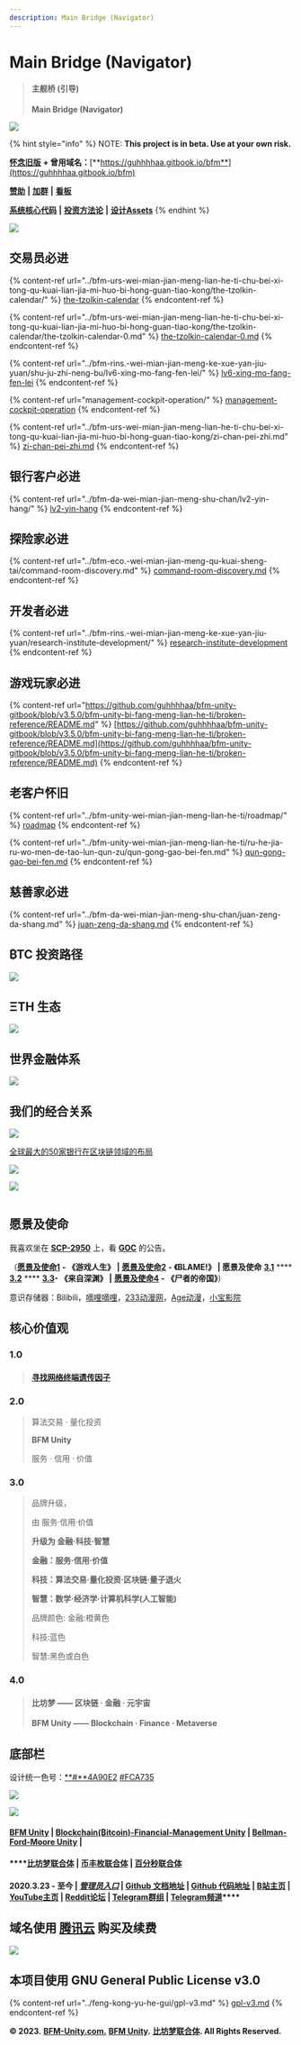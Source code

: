 ```yaml
---
description: Main Bridge (Navigator)
---
```


# Main Bridge (Navigator)

> #### 主舰桥 (引导)
>
> **Main Bridge (Navigator)**

![](../.gitbook/assets/OK6W\_koKDTOqqqLDbIoPAnX28uhvA7L7rCRXv1CKxGU.jpeg)

{% hint style="info" %}
NOTE: **This project is in beta. Use at your own risk.**

[**怀念旧版**](https://guhhhhaa.gitbook.io/bfm-unity-doc-v1/) **+ 曾用域名：**[**https://guhhhhaa.gitbook.io/bfm**](https://guhhhhaa.gitbook.io/bfm)

[**赞助**](https://www.bfm-unity.com/bfm-da-bi-fang-meng-shu-chan/juan-zeng-da-shang) **|** [**加群**](https://www.bfm-unity.com/bfm-unity-bi-fang-meng-lian-he-ti/ru-he-jia-ru-wo-men-de-tao-lun-qun-zu) **|** [**看板**](https://trello.com/b/z4aDgNAL/todolist)

[**系统核心代码**](https://www.bfm-unity.com/bfm-dins.-bi-fang-meng-gong-cheng-she-ji-yuan/ruan-jian-bfm-on-python) **|** [**投资方法论**](https://guhhhhaa.gitbook.io/joinquant/jin-rong-li-lun-zong-jie) **|** [**设计Assets**](https://share.weiyun.com/l21pilUf)
{% endhint %}

![](<../.gitbook/assets/BFM Unity 2.0.png>)

## 交易员必进

{% content-ref url="../bfm-urs-wei-mian-jian-meng-lian-he-ti-chu-bei-xi-tong-qu-kuai-lian-jia-mi-huo-bi-hong-guan-tiao-kong/the-tzolkin-calendar/" %}
[the-tzolkin-calendar](../bfm-urs-wei-mian-jian-meng-lian-he-ti-chu-bei-xi-tong-qu-kuai-lian-jia-mi-huo-bi-hong-guan-tiao-kong/the-tzolkin-calendar/)
{% endcontent-ref %}

{% content-ref url="../bfm-urs-wei-mian-jian-meng-lian-he-ti-chu-bei-xi-tong-qu-kuai-lian-jia-mi-huo-bi-hong-guan-tiao-kong/the-tzolkin-calendar/the-tzolkin-calendar-0.md" %}
[the-tzolkin-calendar-0.md](../bfm-urs-wei-mian-jian-meng-lian-he-ti-chu-bei-xi-tong-qu-kuai-lian-jia-mi-huo-bi-hong-guan-tiao-kong/the-tzolkin-calendar/the-tzolkin-calendar-0.md)
{% endcontent-ref %}

{% content-ref url="../bfm-rins.-wei-mian-jian-meng-ke-xue-yan-jiu-yuan/shu-ju-zhi-neng-bu/lv6-xing-mo-fang-fen-lei/" %}
[lv6-xing-mo-fang-fen-lei](../bfm-rins.-wei-mian-jian-meng-ke-xue-yan-jiu-yuan/shu-ju-zhi-neng-bu/lv6-xing-mo-fang-fen-lei/)
{% endcontent-ref %}

{% content-ref url="management-cockpit-operation/" %}
[management-cockpit-operation](management-cockpit-operation/)
{% endcontent-ref %}

{% content-ref url="../bfm-urs-wei-mian-jian-meng-lian-he-ti-chu-bei-xi-tong-qu-kuai-lian-jia-mi-huo-bi-hong-guan-tiao-kong/zi-chan-pei-zhi.md" %}
[zi-chan-pei-zhi.md](../bfm-urs-wei-mian-jian-meng-lian-he-ti-chu-bei-xi-tong-qu-kuai-lian-jia-mi-huo-bi-hong-guan-tiao-kong/zi-chan-pei-zhi.md)
{% endcontent-ref %}

## 银行客户必进

{% content-ref url="../bfm-da-wei-mian-jian-meng-shu-chan/lv2-yin-hang/" %}
[lv2-yin-hang](../bfm-da-wei-mian-jian-meng-shu-chan/lv2-yin-hang/)
{% endcontent-ref %}

## 探险家必进

{% content-ref url="../bfm-eco.-wei-mian-jian-meng-qu-kuai-sheng-tai/command-room-discovery.md" %}
[command-room-discovery.md](../bfm-eco.-wei-mian-jian-meng-qu-kuai-sheng-tai/command-room-discovery.md)
{% endcontent-ref %}

## 开发者必进

{% content-ref url="../bfm-rins.-wei-mian-jian-meng-ke-xue-yan-jiu-yuan/research-institute-development/" %}
[research-institute-development](../bfm-rins.-wei-mian-jian-meng-ke-xue-yan-jiu-yuan/research-institute-development/)
{% endcontent-ref %}

## 游戏玩家必进

{% content-ref url="https://github.com/guhhhhaa/bfm-unity-gitbook/blob/v3.5.0/bfm-unity-bi-fang-meng-lian-he-ti/broken-reference/README.md" %}
[https://github.com/guhhhhaa/bfm-unity-gitbook/blob/v3.5.0/bfm-unity-bi-fang-meng-lian-he-ti/broken-reference/README.md](https://github.com/guhhhhaa/bfm-unity-gitbook/blob/v3.5.0/bfm-unity-bi-fang-meng-lian-he-ti/broken-reference/README.md)
{% endcontent-ref %}

## 老客户怀旧

{% content-ref url="../bfm-unity-wei-mian-jian-meng-lian-he-ti/roadmap/" %}
[roadmap](../bfm-unity-wei-mian-jian-meng-lian-he-ti/roadmap/)
{% endcontent-ref %}

{% content-ref url="../bfm-unity-wei-mian-jian-meng-lian-he-ti/ru-he-jia-ru-wo-men-de-tao-lun-qun-zu/qun-gong-gao-bei-fen.md" %}
[qun-gong-gao-bei-fen.md](../bfm-unity-wei-mian-jian-meng-lian-he-ti/ru-he-jia-ru-wo-men-de-tao-lun-qun-zu/qun-gong-gao-bei-fen.md)
{% endcontent-ref %}

## 慈善家必进

{% content-ref url="../bfm-da-wei-mian-jian-meng-shu-chan/juan-zeng-da-shang.md" %}
[juan-zeng-da-shang.md](../bfm-da-wei-mian-jian-meng-shu-chan/juan-zeng-da-shang.md)
{% endcontent-ref %}

## ₿TC 投资路径 <a href="#tc-tou-zi-lu-jing" id="tc-tou-zi-lu-jing"></a>

![](../.gitbook/assets/DeFi\_3.png)

## **ΞTH** 生态 <a href="#th-sheng-tai" id="th-sheng-tai"></a>

![](../.gitbook/assets/EF558F261BCE694919B0240C57CF96E8.jpg)

## 世界金融体系 <a href="#shi-jie-jin-rong-ti-xi" id="shi-jie-jin-rong-ti-xi"></a>

![](https://gblobscdn.gitbook.com/assets%2F-M39hAhDwZfzJY4Aou3y%2F-MS\_tTSvZKlvXeOtD3RP%2F-MS\_x7kDam1NfXrnkUMP%2F%E5%B1%8F%E5%B9%95%E5%BF%AB%E7%85%A7%202021-02-03%20%E4%B8%8A%E5%8D%8811.33.58.png?alt=media\&token=ff3b182b-101b-4f9a-b9b7-fa0e7b45233e)

## 我们的经合关系 <a href="#zhan-lve-he-zuo-huo-ban" id="zhan-lve-he-zuo-huo-ban"></a>

![](<../.gitbook/assets/BFM Unity 战略合作伙伴.png>)

[全球最大的50家银行在区块链领域的布局](https://cloud.tencent.com/developer/article/1356837)

![](<../.gitbook/assets/BFM Unity B级友商.png>)

![](<../.gitbook/assets/BFM Unity C级别友商.png>)

<figure><img src="../.gitbook/assets/BFM Unity D级别友商.png" alt=""><figcaption></figcaption></figure>

## 愿景及使命 <a href="#yuan-jing-ji-shi-ming" id="yuan-jing-ji-shi-ming"></a>

我喜欢坐在 [**SCP-2950**](http://scp-wiki-cn.wikidot.com/scp-2950) 上，看 [**GOC**](http://scp-wiki-cn.wikidot.com/goc-hub-page) 的公告。

（[**愿景及使命1**](https://xiaoheimi.net/index.php/vod/play/id/36392/sid/1/nid/1.html) **- 《游戏人生》 |** [**愿景及使命2**](https://xiaoheimi.net/index.php/vod/play/id/12405/sid/1/nid/1.html) **- 《BLAME!》 | 愿景及使命** [**3.1**](https://xiaoheimi.net/index.php/vod/detail/id/36637.html) \*\*\*\* [**3.2**](https://xiaoheimi.net/index.php/vod/detail/id/12152.html) \*\*\*\* [**3.3**](https://xiaoheimi.net/index.php/vod/detail/id/41193.html)**- 《来自深渊》 |** [**愿景及使命4**](https://www.bilibili.com/bangumi/play/ss4098/) **- 《尸者的帝国》**）

意识存储器：Bilibili，[嘀哩嘀哩](https://dilidili.online/)，[233动漫网](https://www.dm233.me/)，[Age动漫](https://www.agefans.cc/)，[小宝影院](https://xiaoheimi.net/)

## ‌核心价值观

### 1.0

> #### [寻找网络终端遗传因子](https://www.dilidili3.com/play/7107-1-1/)

### 2.0

> 算法交易 · 量化投资
>
> **BFM Unity**
>
> 服务 · 信用 · 价值

### 3.0

> 品牌升级，
>
> 由 服务·信用·价值
>
> **升级为 金融·科技·智慧**
>
> **金融：服务·信用·价值**
>
> **科技：算法交易·量化投资·区块链·量子退火**
>
> **智慧：数学·经济学·计算机科学(人工智能)**
>
> 品牌颜色: 金融:橙黄色
>
> 科技:蓝色
>
> 智慧:黑色或白色

### 4.0

> #### **比坊梦 —— 区块链 · 金融 · 元宇宙**
>
> **BF​M Unity —— Blockchain · Finance · Metaverse**

## 底部栏‌ <a href="#di-bu-lan" id="di-bu-lan"></a>

设计统一色号：[\*\*#\*\*4A90E2](https://www.color-hex.com/color/4a90e2) [#FCA735](https://www.color-hex.com/color/fca735)

![](../.gitbook/assets/编组.png)

![](../.gitbook/assets/比坊梦新LOGO3.png)

#### ​[BFM Unity](https://www.bfm-unity.com/) | [Blockchain(₿itcoin)-Financial-Management Unity](https://www.bfm-unity.com/) | [Bellman-Ford-Moore Unity](https://www.bfm-unity.com/) | <a href="#fm-unity-itcoinfinancemanagement-unity-bellmanfordmoore-unity-bfm-lian-ti-2020-3-23-zhi-jin-guan-li" id="fm-unity-itcoinfinancemanagement-unity-bellmanfordmoore-unity-bfm-lian-ti-2020-3-23-zhi-jin-guan-li"></a>

#### \*\*\*\*[**比坊梦联合体**](https://www.bfm-unity.com/) **|** [**币丰枚联合体**](https://www.bfm-unity.com/) **|** [**百分秒联合体**](https://www.bfm-unity.com/) <a href="#fm-unity-itcoinfinancemanagement-unity-bellmanfordmoore-unity-bfm-lian-ti-2020-3-23-zhi-jin-guan-li" id="fm-unity-itcoinfinancemanagement-unity-bellmanfordmoore-unity-bfm-lian-ti-2020-3-23-zhi-jin-guan-li"></a>

#### 2020.3.23 - 至今 | [_**管理员入口**_](https://app.gitbook.com/@guhhhhaa/s/bfm/) **|** [**Github 文档地址**](https://github.com/guhhhhaa/bfm-gitbook) **|** [**Github 代码地址**](https://github.com/guhhhhaa/bfm-group-file) **|** [**B站主页**](https://space.bilibili.com/11708778) **|** [**YouTube主页**](https://www.youtube.com/channel/UCfiSjf-6Sxnf0t9J2xGVzuA) **|** [**Reddit论坛**](https://www.reddit.com/r/BFM\_Unity/) **|** [**Telegram群组**](https://t.me/BFMUnity) **|** [**Telegram频道**](https://t.me/BFM\_Unity)\*\*\*\* <a href="#fm-unity-itcoinfinancemanagement-unity-bellmanfordmoore-unity-bfm-lian-ti-2020-3-23-zhi-jin-guan-li" id="fm-unity-itcoinfinancemanagement-unity-bellmanfordmoore-unity-bfm-lian-ti-2020-3-23-zhi-jin-guan-li"></a>

## 域名使用 [腾讯云](https://console.cloud.tencent.com/domain) 购买及续费

![](<../.gitbook/assets/屏幕快照 2021-04-11 下午7.59.52.png>)

## 本项目使用 GNU General Public License v3.0

{% content-ref url="../feng-kong-yu-he-gui/gpl-v3.md" %}
[gpl-v3.md](../feng-kong-yu-he-gui/gpl-v3.md)
{% endcontent-ref %}

**© 2023.** [**BFM-Unity.com.**](https://www.bfm-unity.com/) [**BFM Unity**](https://www.bfm-unity.com/)**.** [**比坊梦联合体**](https://www.bfm-unity.com/)**. All Rights Reserved.**
